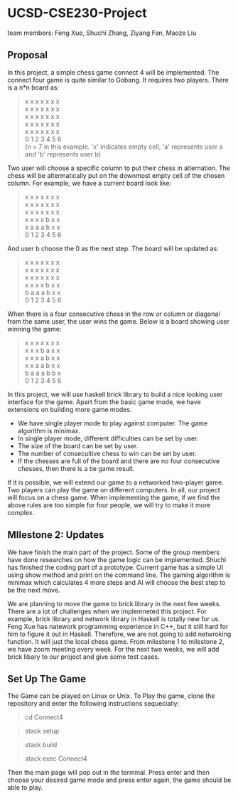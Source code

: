 # UCSD-CSE230-Project
team members: Feng Xue, Shuchi Zhang, Ziyang Fan, Maoze Liu

## Proposal
In this project, a simple chess game connect 4 will be implemented. The connect four game is quite similar to Gobang. It requires two players. There is a n*n board as:

> x x x x x x x<br>
  x x x x x x x<br>
  x x x x x x x<br>
  x x x x x x x<br>
  x x x x x x x<br>
  0 1 2 3 4 5 6<br> 
  (n = 7 in this example. 'x' indicates empty cell, 'a' represents user a and 'b' represents user b)

Two user will choose a specific column to put their chess in alternation. The chess will be altermatically put on the downmost empty cell of the chosen column. For example, we have a current board look like:

> x x x x x x x<br>
  x x x x x x x<br>
  x x x x x x x<br>
  x x x x b x x<br>
  x a a a b x x<br>
  0 1 2 3 4 5 6

And user b choose the 0 as the next step. The board will be updated as:

> x x x x x x x<br>
  x x x x x x x<br>
  x x x x x x x<br>
  x x x x b x x<br>
  b a a a b x x<br>
  0 1 2 3 4 5 6

When there is a four consecutive chess in the row or column or diagonal from the same user, the user wins the game. Below is a board showing user winning the game:

> x x x x x x x<br>
  x x x b a x x<br>
  x x x a b x x<br>
  x x a a b x x<br>
  b a a a b b x<br>
  0 1 2 3 4 5 6

In this project, we will use haskell brick library to build a nice looking user interface for the game. Apart from the basic game mode, we have extensions on building more game modes.

* We have single player mode to play against computer. The game algorithm is minimax.
* In single player mode, different difficulties can be set by user.
* The size of the board can be set by user.
* The number of consecuitive chess to win can be set by user.
* If the chesses are full of the board and there are no four consecutive chesses, then there is a tie game result.

If it is possible, we will extend our game to a networked two-player game. Two players can play the game on different computers. In all, our project will focus on a chess game. When implementing the game, if we find the above rules are too simple for four people, we will try to make it more complex.


## MIlestone 2: Updates
We have finish the main part of the project. Some of the group members have done researches on how the game logic can be implemented. Shuchi has finished the coding part of a prototype. Current game has a simple UI using show method and print on the command line. The gaming algorithm is minimax which calculates 4 more steps and AI will choose the best step to be the next move.

We are planning to move the game to brick library in the next few weeks. There are a lot of challenges when we implemneted this project. For example, brick library and network library in Haskell is totally new for us. Feng Xue has natework programming experience in C++, but it still hard for him to figure it out in Haskell. Therefore, we are not going to add netwroking function. It will just the local chess game. From milestone 1 to milestone 2, we have zoom meeting every week. For the next two weeks, we will add brick libary to our project and give some test cases.

## Set Up The Game

The Game can be played on Linux or Unix. To Play the game, clone the repository and enter the following instructions sequecially:

>cd Connect4

>stack setup

>stack build

>stack exec Connect4

Then the main page will pop out in the terminal. Press enter and then choose your desired game mode and press enter again, the game should be able to play.